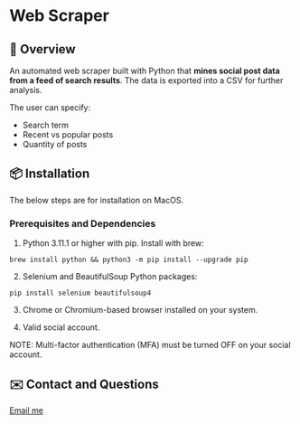 # Web Scraper

## 👋 Overview

An automated web scraper built with Python that **mines social post data from a feed of search results**. The data is exported into a CSV for further analysis.

The user can specify:

- Search term
- Recent vs popular posts
- Quantity of posts

## 📦 Installation

The below steps are for installation on MacOS.

### Prerequisites and Dependencies

1. Python 3.11.1 or higher with pip. Install with brew:

`brew install python && python3 -m pip install --upgrade pip`

2. Selenium and BeautifulSoup Python packages:

`pip install selenium beautifulsoup4`

3. Chrome or Chromium-based browser installed on your system.

4. Valid social account.

NOTE: Multi-factor authentication (MFA) must be turned OFF on your social account.

## ✉️ Contact and Questions

[Email me](mailto:zach@azntaiji.com)